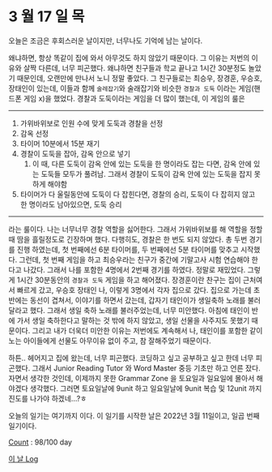 # 3 월 17 일 목

오늘은 조금은 후회스러운 날이지만, 너무나도 기억에 남는 날이다.

왜냐하면, 항상 똑같이 집에 와서 아무것도 하지 않았기 때문이다. 그 이유는 저번의 이유와 살짝 다른데, 너무 피곤했다. 왜냐하면 친구들과 학교 끝나고 1시간 30분정도 놀았기 때문인데, 오랜만에 만나서 노니 정말 좋았다. 그 친구들로는 최승우, 장경훈, 우승호, 장태인이 있는데, 이들과 함께 `술레잡기`와 술래잡기와 비슷한 `경찰과 도둑` 이라는 게임(핸드폰 게임 x)을 했었다. 경찰과 도둑이라는 게임을 더 많이 했는데, 이 게임의 룰은

---

1. 가위바위보로 인원 수에 맞게 도둑과 경찰을 선정
2. 감옥 선정
3. 타이머 10분에서 15분 재기
4. 경찰이 도둑을 잡아, 감옥 안으로 넣기
   1. 이 때, 다른 도둑이 감옥 안에 있는 도둑을 한 명이라도 잡는 다면, 감옥 안에 있는 도둑들 모두가 풀려남. 그래서 경찰이 도둑이 감옥 안에 있는 도둑을 잡지 못하게 해야함
5. 타이머가 다 울릴동안에 도둑이 다 잡힌다면, 경찰의 승리, 도둑이 다 잡히지 않고 한 명이라도 남아있으면, 도둑 승리

---

라는 룰이다. 나는 너무너무 경찰 역할을 싫어한다. 그래서 가위바위보를 해 역할을 정할 때 땀을 흘릴정도로 긴장하며 했다. 다행히도, 경찰은 한 번도 되지 않았다. 총 두번 경기를 진행 하였는데, 첫 번째에선 6분 타이머를, 두 번째에선 5분 타이머를 맞추고 시작했다. 그런데, 첫 번째 게임을 하고 최승우라는 친구가 중간에 기말고사 시험 연습해야 한다고 나갔다. 그래서 나를 포함한 4명에서 2번째 경기를 하였다. 정말로 재밌었다. 그렇게 1시간 30분동안의 `경찰과 도둑` 게임을 하고 해어졌다. 장경훈이란 찬구는 집이 근처여서 빠르게 갔고, 우승호 장태인 나, 이렇게 3명에서 각자 집으로 갔다. 집으로 가는데 초반에는 동선이 겹쳐서, 이야기를 하면서 갔는데, 갑자기 태인이가 생일축하 노래를 불러달라고 했다. 그래서 생일 축하 노래를 불러주었는데, 너무 미안했다. 아침에 태인이 반에 가서 생일 축하한다고 말하는 것 밖에 하지 않았고, 생일 선물을 사주지도 못했기 때문이다. 그리고 내가 더욱더 미안한 이유는 저번에도 계속해서 나, 태인이를 포함한 같이 노는 아이들에게 선물도 아무이유 없이 주고, 참 잘해주었기 때문이다.

하튼.. 헤어지고 집에 왔는데, 너무 피곤했다. 코딩하고 싶고 공부하고 싶고 한데 너무 피곤했다. 그래서 Junior Reading Tutor 와 Word Master 중등 기초만 하고 언른 잤다. 자면서 생각한 것인데, 이제까지 못한 Grammar Zone 을 토요일과 일요일에 몰아서 해야겠다 생각했다. 그러면 토요일날에 9unit 하고 일요일날에 9unit 복습 및 12unit 까지 진도를 나가야 하겠네...?ㅎ

오늘의 일기는 여기까지 이다. 이 일기를 시작한 날은 2022년 3월 11일이고, 일곱 번째 일기이다.

[Count](../../../roadmap/roadmap.md) : 98/100 day

[이 날 Log](../../../logs/2022/3/17.md)
